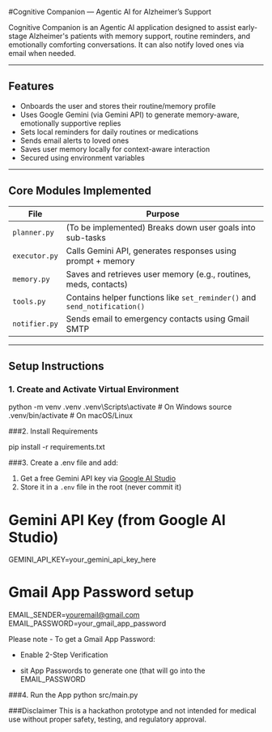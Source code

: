 #Cognitive Companion — Agentic AI for Alzheimer’s Support

Cognitive Companion is an Agentic AI application designed to assist early-stage Alzheimer's patients with memory support, routine reminders, and emotionally comforting conversations. It can also notify loved ones via email when needed.

---

## Features

- Onboards the user and stores their routine/memory profile
- Uses Google Gemini (via Gemini API) to generate memory-aware, emotionally supportive replies
- Sets local reminders for daily routines or medications
- Sends email alerts to loved ones
- Saves user memory locally for context-aware interaction
- Secured using environment variables

---
## Core Modules Implemented

| File          | Purpose                                                                 |
|---------------|-------------------------------------------------------------------------|
| `planner.py`  | (To be implemented) Breaks down user goals into sub-tasks               |
| `executor.py` | Calls Gemini API, generates responses using prompt + memory             |
| `memory.py`   | Saves and retrieves user memory (e.g., routines, meds, contacts)        |
| `tools.py`    | Contains helper functions like `set_reminder()` and `send_notification()` |
| `notifier.py` | Sends email to emergency contacts using Gmail SMTP                      |

---


## Setup Instructions

### 1. Create and Activate Virtual Environment


python -m venv .venv
.venv\Scripts\activate    # On Windows
source .venv/bin/activate # On macOS/Linux


###2. Install Requirements

pip install -r requirements.txt


###3. Create a .env file and add:

1. Get a free Gemini API key via [Google AI Studio](https://makersuite.google.com/app)
2. Store it in a `.env` file in the root (never commit it)

# Gemini API Key (from Google AI Studio)
GEMINI_API_KEY=your_gemini_api_key_here

# Gmail App Password setup
EMAIL_SENDER=youremail@gmail.com
EMAIL_PASSWORD=your_gmail_app_password

Please note - To get a Gmail App Password:

- Enable 2-Step Verification

- sit App Passwords to generate one (that will go into the EMAIL_PASSWORD


###4. Run the App
python src/main.py


###Disclaimer
This is a hackathon prototype and not intended for medical use without proper safety, testing, and regulatory approval.